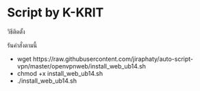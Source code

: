 <h1>Script by K-KRIT</h1>

<p>วิธีติดตั้ง</p>
<p>รันคำสั่งตามนี้</p>
<div>
    <ul>
        <li>wget https://raw.githubusercontent.com/jiraphaty/auto-script-vpn/master/openvpnweb/install_web_ub14.sh</li>
        <li>chmod +x install_web_ub14.sh</li>
        <li>./install_web_ub14.sh</li>
    </ul>
</div>
